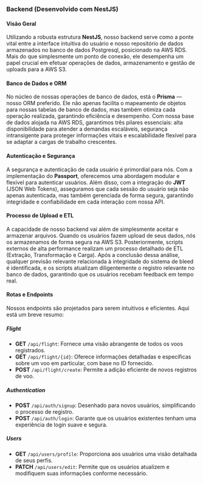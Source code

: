 
### Backend (Desenvolvido com NestJS)

#### **Visão Geral**

Utilizando a robusta estrutura **NestJS**, nosso backend serve como a ponte vital entre a interface intuitiva do usuário e nosso repositório de dados armazenados no banco de dados Postgresql, posicionado na AWS RDS. Mais do que simplesmente um ponto de conexão, ele desempenha um papel crucial em efetuar operações de dados, armazenamento e gestão de uploads para a AWS S3.

#### **Banco de Dados e ORM**

No núcleo de nossas operações de banco de dados, está o **Prisma** — nosso ORM preferido. Ele não apenas facilita o mapeamento de objetos para nossas tabelas de banco de dados, mas também otimiza cada operação realizada, garantindo eficiência e desempenho. Com nossa base de dados alojada na AWS RDS, garantimos três pilares essenciais: alta disponibilidade para atender a demandas escaláveis, segurança intransigente para proteger informações vitais e escalabilidade flexível para se adaptar a cargas de trabalho crescentes.

#### **Autenticação e Segurança**

A segurança e autenticação de cada usuário é primordial para nós. Com a implementação do **Passport**, oferecemos uma abordagem modular e flexível para autenticar usuários. Além disso, com a integração do **JWT** (JSON Web Tokens), asseguramos que cada sessão do usuário seja não apenas autenticada, mas também gerenciada de forma segura, garantindo integridade e confiabilidade em cada interação com nossa API.

#### **Processo de Upload e ETL**

A capacidade de nosso backend vai além de simplesmente aceitar e armazenar arquivos. Quando os usuários fazem upload de seus dados, nós os armazenamos de forma segura na AWS S3. Posteriormente, scripts externos de alta performance realizam um processo detalhado de ETL (Extração, Transformação e Carga). Após a conclusão dessa análise, qualquer previsão relevante relacionada à integridade do sistema de bleed é identificada, e os scripts atualizam diligentemente o registro relevante no banco de dados, garantindo que os usuários recebam feedback em tempo real.

#### **Rotas e Endpoints**

Nossos endpoints são projetados para serem intuitivos e eficientes. Aqui está um breve resumo:

##### **Flight**

- **GET** `/api/flight`: Fornece uma visão abrangente de todos os voos registrados.
- **GET** `/api/flight/{id}`: Oferece informações detalhadas e específicas sobre um voo em particular, com base no ID fornecido.
- **POST** `/api/flight/create`: Permite a adição eficiente de novos registros de voo.

##### **Authentication**

- **POST** `/api/auth/signup`: Desenhado para novos usuários, simplificando o processo de registro.
- **POST** `/api/auth/login`: Garante que os usuários existentes tenham uma experiência de login suave e segura.

##### **Users**

- **GET** `/api/users/profile`: Proporciona aos usuários uma visão detalhada de seus perfis.
- **PATCH** `/api/users/edit`: Permite que os usuários atualizem e modifiquem suas informações conforme necessário.
